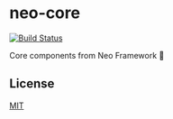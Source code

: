 # neo-core

[![Build Status](https://travis-ci.org/neo-framework/neo-core.svg?branch=master)](https://travis-ci.org/neo-framework/neo-core)

Core components from Neo Framework :pear:

## License

[MIT](LICENSE)
